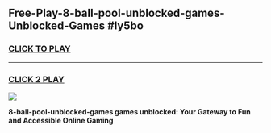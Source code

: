 
## Free-Play-8-ball-pool-unblocked-games-Unblocked-Games #ly5bo
<h3>
<a href="https://news.freeplayer.one?title=8-ball-pool-unblocked-games&ref=8M">CLICK TO PLAY</a></h3>
<hr>

<h3>
<a href="https://news.freeplayer.one?title=8-ball-pool-unblocked-games&ref=8M">CLICK 2 PLAY</a>
  
</h3>

<a href="https://news.freeplayer.one?title=8-ball-pool-unblocked-games&ref=8M"><img src="https://clearcache.store/games.png"></a>


**8-ball-pool-unblocked-games games unblocked: Your Gateway to Fun and Accessible Online Gaming**
